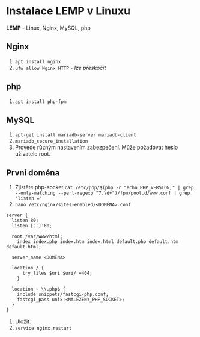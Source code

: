 # Instalace LEMP v Linuxu
**LEMP** - Linux, Nginx, MySQL, php

## Nginx
1. `apt install nginx`
1. `ufw allow Nginx HTTP` - *lze přeskočit*

## php
1. `apt install php-fpm`

## MySQL
1. `apt-get install mariadb-server mariadb-client`
1. `mariadb_secure_installation`
1. Provede různým nastavením zabezpečení. Může požadovat heslo uživatele root.

## První doména
1. Zjistěte php-socket `cat /etc/php/$(php -r "echo PHP_VERSION;" | grep --only-matching --perl-regexp "7.\d+")/fpm/pool.d/www.conf | grep 'listen ='`
1. `nano /etc/nginx/sites-enabled/<DOMÉNA>.conf`

```
server {
  listen 80;
  listen [::]:80;
  
  root /var/www/html;
	index index.php index.htm index.html default.php default.htm default.html;

  server_name <DOMÉNA>
		
  location / {
	  try_files $uri $uri/ =404;
	}
    
  location ~ \\.php$ {
    include snippets/fastcgi-php.conf;
    fastcgi_pass unix:<NALEZENY_PHP_SOCKET>;
  }
}
```

1. Uložit.
1. `service nginx restart`
